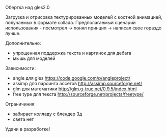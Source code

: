 Обертка над gles2.0

Загрузка и отрисовка тектурированных моделей с костной анимацией, получаемых в форматe collada.
Предполагаемый сценарий использования - посмотрел -> понял принцип -> написал свое гораздо лучше.

Дополнительно:
 - упрощенная поддержка текста и картинок для дебага
 - мышь для моделей

Зависимости:
 - angle для gles https://code.google.com/p/angleproject/
 - assimp для парсинга ассетов http://assimp.sourceforge.net/
 - glm для математики http://glm.g-truc.net/0.9.5/index.html
 - free type для текста http://sourceforge.net/projects/freetype/

 Ограничиния:
 - забирает колладу с блендер 3д
 - света нет

Удачи в разработке!